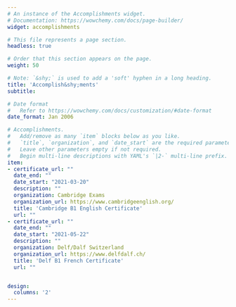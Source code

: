 ```yaml
---
# An instance of the Accomplishments widget.
# Documentation: https://wowchemy.com/docs/page-builder/
widget: accomplishments

# This file represents a page section.
headless: true

# Order that this section appears on the page.
weight: 50

# Note: `&shy;` is used to add a 'soft' hyphen in a long heading.
title: 'Accomplish&shy;ments'
subtitle:

# Date format
#   Refer to https://wowchemy.com/docs/customization/#date-format
date_format: Jan 2006

# Accomplishments.
#   Add/remove as many `item` blocks below as you like.
#   `title`, `organization`, and `date_start` are the required parameters.
#   Leave other parameters empty if not required.
#   Begin multi-line descriptions with YAML's `|2-` multi-line prefix.
item:
- certificate_url: ""
  date_end: ""
  date_start: "2021-03-20"
  description: ""
  organization: Cambridge Exams
  organization_url: https://www.cambridgeenglish.org/
  title: 'Cambridge B1 English Certificate'
  url: ""
- certificate_url: ""
  date_end: ""
  date_start: "2021-05-22"
  description: ""
  organization: Delf/Dalf Switzerland
  organization_url: https://www.delfdalf.ch/
  title: 'Delf B1 French Certificate'
  url: ""


design:
  columns: '2' 
---
```

